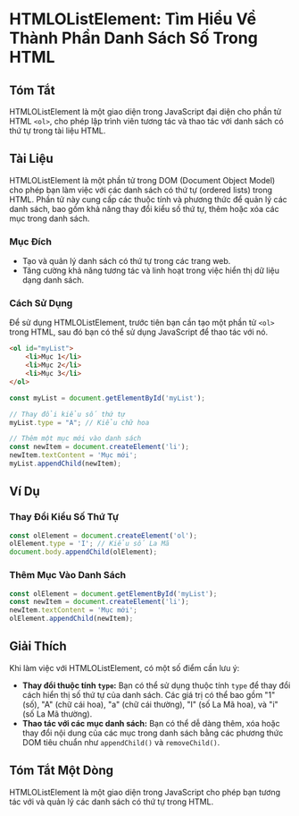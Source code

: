 <!--
Meta Description: # HTMLOListElement: Tìm Hiểu Về Thành Phần Danh Sách Số Trong HTML ## Tóm Tắt HTMLOListElement là một giao diện trong JavaScript đại diện cho phần tử ...
Meta Keywords: danh, sách, trong, mục, các
-->

# HTMLOListElement: Tìm Hiểu Về Thành Phần Danh Sách Số Trong HTML

## Tóm Tắt
HTMLOListElement là một giao diện trong JavaScript đại diện cho phần tử HTML `<ol>`, cho phép lập trình viên tương tác và thao tác với danh sách có thứ tự trong tài liệu HTML.

## Tài Liệu
HTMLOListElement là một phần tử trong DOM (Document Object Model) cho phép bạn làm việc với các danh sách có thứ tự (ordered lists) trong HTML. Phần tử này cung cấp các thuộc tính và phương thức để quản lý các danh sách, bao gồm khả năng thay đổi kiểu số thứ tự, thêm hoặc xóa các mục trong danh sách.

### Mục Đích
- Tạo và quản lý danh sách có thứ tự trong các trang web.
- Tăng cường khả năng tương tác và linh hoạt trong việc hiển thị dữ liệu dạng danh sách.

### Cách Sử Dụng
Để sử dụng HTMLOListElement, trước tiên bạn cần tạo một phần tử `<ol>` trong HTML, sau đó bạn có thể sử dụng JavaScript để thao tác với nó.

```html
<ol id="myList">
    <li>Mục 1</li>
    <li>Mục 2</li>
    <li>Mục 3</li>
</ol>
```

```javascript
const myList = document.getElementById('myList');

// Thay đổi kiểu số thứ tự
myList.type = "A"; // Kiểu chữ hoa

// Thêm một mục mới vào danh sách
const newItem = document.createElement('li');
newItem.textContent = 'Mục mới';
myList.appendChild(newItem);
```

## Ví Dụ
### Thay Đổi Kiểu Số Thứ Tự
```javascript
const olElement = document.createElement('ol');
olElement.type = 'I'; // Kiểu số La Mã
document.body.appendChild(olElement);
```

### Thêm Mục Vào Danh Sách
```javascript
const olElement = document.getElementById('myList');
const newItem = document.createElement('li');
newItem.textContent = 'Mục mới';
olElement.appendChild(newItem);
```

## Giải Thích
Khi làm việc với HTMLOListElement, có một số điểm cần lưu ý:
- **Thay đổi thuộc tính `type`:** Bạn có thể sử dụng thuộc tính `type` để thay đổi cách hiển thị số thứ tự của danh sách. Các giá trị có thể bao gồm "1" (số), "A" (chữ cái hoa), "a" (chữ cái thường), "I" (số La Mã hoa), và "i" (số La Mã thường).
- **Thao tác với các mục danh sách:** Bạn có thể dễ dàng thêm, xóa hoặc thay đổi nội dung của các mục trong danh sách bằng các phương thức DOM tiêu chuẩn như `appendChild()` và `removeChild()`.

## Tóm Tắt Một Dòng
HTMLOListElement là một giao diện trong JavaScript cho phép bạn tương tác với và quản lý các danh sách có thứ tự trong HTML.